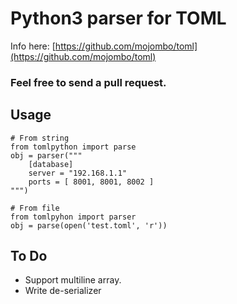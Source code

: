 
Python3 parser for TOML
=======================

Info here: [https://github.com/mojombo/toml](https://github.com/mojombo/toml)
### Feel free to send a pull request.

## Usage
	
	# From string
	from tomlpython import parse
	obj = parser("""
		[database]
		server = "192.168.1.1"
		ports = [ 8001, 8001, 8002 ]
	""")

	# From file
	from tomlpyhon import parser
	obj = parse(open('test.toml', 'r'))

## To Do
- Support multiline array.
- Write de-serializer
